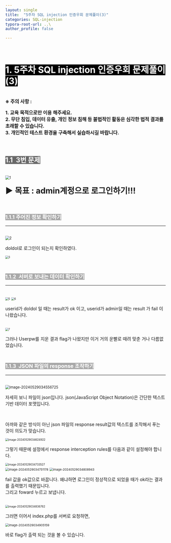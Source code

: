 ```yaml
---
layout: single
title:  "5주차 SQL injection 인증우회 문제풀이(3)"
categories: SQL-injection
typora-root-url: ..\
author_profile: false

---
```


<br>

# <span style="background:#000000; color:#ffffff">1. 5주차 SQL injection 인증우회 문제풀이(3)</span>

<br><span style='font-weight:bold; font-size:15px'> ※ 주의 사항 :</span>   

<span style='font-weight:bold; font-size:15px'>1. 교육 목적으로만 이용 해주세요.</span><br>
<span style='font-weight:bold; font-size:15px'>2. 무단 침입, 데이터 유출, 개인 정보 침해 등 불법적인 활동은 심각한 법적 결과를 초래할 수 있습니다.</span><br>
<span style='font-weight:bold; font-size:15px'>3.  개인적인 테스트 환경을 구축해서 실습하시길 바랍니다. </span>

<br>

## <span style="background:#696969; color:#ffffff">1.1  3번 문제</span>

<br>



<img src="/images/2024-05-29-SQLinjection7/1.PNG" alt="1" style="zoom: 80%;" />

<br>

<span style='font-weight:bold; font-size:25px'>▶ 목표 : admin계정으로 로그인하기!!! </span>

<br>

### <span style="background:#A9A9A9; color:#ffffff">1.1.1 주어진 정보 확인하기</span>

***

<br>

<img src="/images/2024-05-29-SQLinjection7/2.PNG" alt="2" style="zoom:80%;" />

doldol로 로그인이 되는지 확인하였다.

<img src="/images/2024-05-29-SQLinjection7/3.PNG" alt="3" style="zoom:60%;" />



### <br><span style="background:#A9A9A9; color:#ffffff">1.1.2  서버로 보내는 데이터 확인하기</span>

***

<br>

<img src="/images/2024-05-29-SQLinjection7/5-1716921469490-37.PNG" alt="5" style="zoom:60%;" />

<img src="/images/2024-05-29-SQLinjection7/6-1716921473008-39.PNG" alt="6" style="zoom:60%;" />

userid가 doldol 일 때는 result가 ok 이고, userid가 admin일 때는 result 가 fail 이 나왔습니다.

<br>

<img src="/images/2024-05-29-SQLinjection7/7-1716921475786-41.PNG" alt="7" style="zoom:60%;" />

그러나 Userpw를 지운 결과 flag가 나왔지만 이거 거의 운빨로 때려 맞춘 거나 다름없었습니다.

### <br><span style="background:#A9A9A9; color:#ffffff">1.1.3  JSON 파일의 response 조작하기</span>

***

<br>

<img src="/images/2024-05-29-SQLinjection7/image-20240529034556725.png" alt="image-20240529034556725" style="zoom:80%;" />

자세히 보니 파일이 json입니다. json(JavaScript Object Notation)은 간단한 텍스트 기반 데이터 포맷입니다.

<br>

아까와 같은 방식이 아닌 json 파일의 response  result값의 텍스트를 조작해서 푸는 것이 의도가 맞습니다.

<img src="/images/2024-05-29-SQLinjection7/image-20240529034624922.png" alt="image-20240529034624922" style="zoom:60%;" />

그렇기 때문에 설정에서 response interception rules를 다음과 같이 설정해야 합니다.

<img src="/images/2024-05-29-SQLinjection7/image-20240529034733527.png" alt="image-20240529034733527" style="zoom:60%;" />

<br>



<img src="/images/2024-05-29-SQLinjection7/image-20240529034751178.png" alt="image-20240529034751178" style="zoom:67%;" />

<img src="/images/2024-05-29-SQLinjection7/image-20240529034808943.png" alt="image-20240529034808943" style="zoom: 67%;" />

fail 값을 ok값으로 바꿉니다. 왜냐하면 로그인이 정상적으로 되었을 때가 ok라는 결과를 출력했기 때문입니다.  
그리고 foward 누르고 보냅니다.

<br>

<img src="/images/2024-05-29-SQLinjection7/image-20240529034836762.png" alt="image-20240529034836762" style="zoom:60%;" />

그러면 이어서 index.php를 서버로 요청하면,

<img src="/images/2024-05-29-SQLinjection7/image-20240529034905159.png" alt="image-20240529034905159" style="zoom:67%;" />

바로 flag가 출력 되는 것을 볼 수 있습니다.
